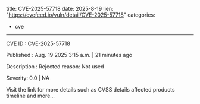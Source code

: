  
title: CVE-2025-57718
date: 2025-8-19
lien: "https://cvefeed.io/vuln/detail/CVE-2025-57718"
categories:
  - cve
---

CVE ID : CVE-2025-57718

Published :  Aug. 19
2025
3:15 a.m. | 21 minutes ago

Description : Rejected reason: Not used

Severity: 0.0 | NA

Visit the link for more details
such as CVSS details
affected products
timeline
and more...
